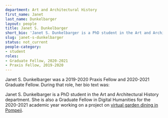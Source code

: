 ```yaml
---
department: Art and Architectural History
first_name: Janet
last_name: Dunkelbarger
layout: people
title: Janet S. Dunkelbarger
short_bio: 'Janet S. Dunkelbarger is a PhD student in the Art and Architectural History department.'
slug: janet-s-dunkelbarger
status: not_current
people-category:
- student
roles:
- Graduate Fellow, 2020-2021
- Praxis Fellow, 2019-2020
---
```

Janet S. Dunkelbarger was a 2019-2020 Praxis Fellow and 2020-2021 Graduate Fellow. During that role, her bio text was:

Janet S. Dunkelbarger is a PhD student in the Art and Architectural History department. She is also a Graduate Fellow in Digital Humanities for the 2020-2021 academic year working on a project on [virtual garden dining in Pompeii](https://scholarslab.lib.virginia.edu/work/virtual-garden-dining-in-pompeii/).